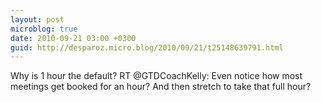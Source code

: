 ```yaml
---
layout: post
microblog: true
date: 2010-09-21 03:00 +0300
guid: http://desparoz.micro.blog/2010/09/21/t25148639791.html
---
```

Why is 1 hour the default? RT @GTDCoachKelly: Even notice how most meetings get booked for an hour? And then stretch to take that full hour?

